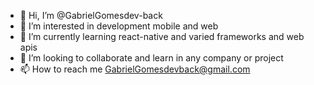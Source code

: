 - 👋 Hi, I’m @GabrielGomesdev-back
- 👀 I’m interested in development mobile and web
- 🌱 I’m currently learning react-native and varied frameworks and web apis
- 💞️ I’m looking to collaborate and learn in any company or project
- 📫 How to reach me GabrielGomesdevback@gmail.com

<!---
GabrielGomesdev-back/GabrielGomesdev-back is a ✨ special ✨ repository because its `README.md` (this file) appears on your GitHub profile.
You can click the Preview link to take a look at your changes.
--->
